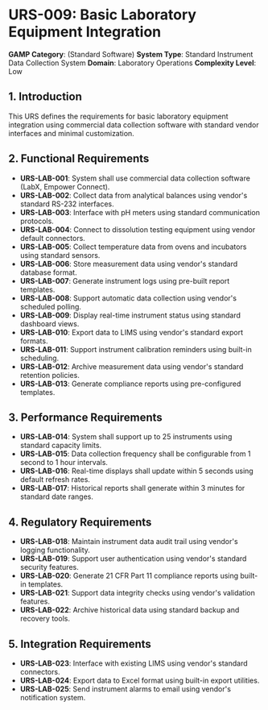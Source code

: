 # URS-009: Basic Laboratory Equipment Integration
**GAMP Category**: (Standard Software)
**System Type**: Standard Instrument Data Collection System
**Domain**: Laboratory Operations
**Complexity Level**: Low

## 1. Introduction
This URS defines the requirements for basic laboratory equipment integration using commercial data collection software with standard vendor interfaces and minimal customization.

## 2. Functional Requirements
- **URS-LAB-001**: System shall use commercial data collection software (LabX, Empower Connect).
- **URS-LAB-002**: Collect data from analytical balances using vendor's standard RS-232 interfaces.
- **URS-LAB-003**: Interface with pH meters using standard communication protocols.
- **URS-LAB-004**: Connect to dissolution testing equipment using vendor default connectors.
- **URS-LAB-005**: Collect temperature data from ovens and incubators using standard sensors.
- **URS-LAB-006**: Store measurement data using vendor's standard database format.
- **URS-LAB-007**: Generate instrument logs using pre-built report templates.
- **URS-LAB-008**: Support automatic data collection using vendor's scheduled polling.
- **URS-LAB-009**: Display real-time instrument status using standard dashboard views.
- **URS-LAB-010**: Export data to LIMS using vendor's standard export formats.
- **URS-LAB-011**: Support instrument calibration reminders using built-in scheduling.
- **URS-LAB-012**: Archive measurement data using vendor's standard retention policies.
- **URS-LAB-013**: Generate compliance reports using pre-configured templates.

## 3. Performance Requirements
- **URS-LAB-014**: System shall support up to 25 instruments using standard capacity limits.
- **URS-LAB-015**: Data collection frequency shall be configurable from 1 second to 1 hour intervals.
- **URS-LAB-016**: Real-time displays shall update within 5 seconds using default refresh rates.
- **URS-LAB-017**: Historical reports shall generate within 3 minutes for standard date ranges.

## 4. Regulatory Requirements
- **URS-LAB-018**: Maintain instrument data audit trail using vendor's logging functionality.
- **URS-LAB-019**: Support user authentication using vendor's standard security features.
- **URS-LAB-020**: Generate 21 CFR Part 11 compliance reports using built-in templates.
- **URS-LAB-021**: Support data integrity checks using vendor's validation features.
- **URS-LAB-022**: Archive historical data using standard backup and recovery tools.

## 5. Integration Requirements
- **URS-LAB-023**: Interface with existing LIMS using vendor's standard connectors.
- **URS-LAB-024**: Export data to Excel format using built-in export utilities.
- **URS-LAB-025**: Send instrument alarms to email using vendor's notification system.